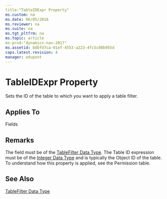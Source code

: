 ```yaml
---
title:"TableIDExpr Property"
ms.custom: na
ms.date: 06/05/2016
ms.reviewer: na
ms.suite: na
ms.tgt_pltfrm: na
ms.topic: article
ms-prod:"dynamics-nav-2017"
ms.assetid: bdbfd7ca-01ef-4553-a223-4fc5c80b955d
caps.latest.revision: 4
manager: edupont
---
```

# TableIDExpr Property
Sets the ID of the table to which you want to apply a table filter.  
  
## Applies To  
 Fields  
  
## Remarks  
 The field must be of the [TableFilter Data Type](TableFilter-Data-Type.md). The Table ID expression must be of the [Integer Data Type](Integer-Data-Type.md) and is typically the Object ID of the table. To understand how this property is applied, see the Permission table.  
  
## See Also  
 [TableFilter Data Type](TableFilter-Data-Type.md)